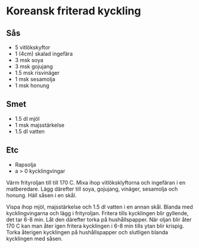 # Koreansk friterad kyckling


## Sås

* 5 vitlökskyftor
* 1 (4cm) skalad ingefära
* 3 msk soya
* 3 msk gojujang
* 1.5 msk risvinäger
* 1 msk sesamolja
* 1 msk honung

## Smet

* 1.5 dl mjöl
* 1 msk majsstärkelse
* 1.5 dl vatten

## Etc

* Rapsolja
* a > 0 kycklingvingar

Värm frityroljan till till 170 C. Mixa ihop vitlöksklyftorna och ingefäran i en
matberedare. Lägg därefter till soya, gojujang, vinäger, sesamolja och honung.
Häll såsen i en skål.

Vispa ihop mjöl, majsstärkelse och 1.5 dl vatten i en annan skål. Blanda med
kycklingvingarna och lägg i frityroljan. Fritera tills kycklingen blir
gyllende, det tar 6-8 min. Låt den därefter torka på hushållspapper. När oljan
blir åter 170 C kan man åter igen fritera kycklingen i 6-8 min tills ytan blir
krispig. Torka återigen kycklingen på hushållspapper och slutligen blanda
kycklingen med såsen.
